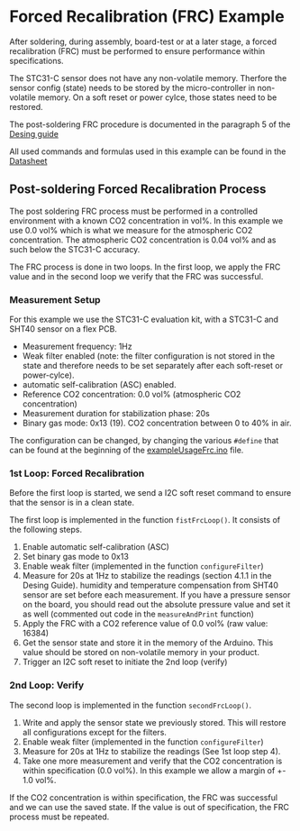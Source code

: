 # Forced Recalibration (FRC) Example

After soldering, during assembly, board-test or at a later stage, a forced recalibration (FRC)
must be performed to ensure performance within specifications.

The STC31-C sensor does not have any non-volatile memory. Therfore the sensor config (state) 
needs to be stored by the micro-controller in non-volatile memory. On a soft reset or power
cylce, those states need to be restored.

The post-soldering FRC procedure is documented in the paragraph 5 of the
[Desing guide](https://sensirion.com/resource/application_note/design_guide_STC31-C)

All used commands and formulas used in this example can be found in the
[Datasheet](https://sensirion.com/resource/datasheet/stc31-c)

## Post-soldering Forced Recalibration Process

The post soldering FRC process must be performed in a controlled environment with a
known CO2 concentration in vol%. In this example we use 0.0 vol% which is what we
measure for the atmospheric CO2 concentration. The atmospheric CO2 concentration is
0.04 vol% and as such below the STC31-C accuracy.

The FRC process is done in two loops. In the first loop, we apply the FRC value and
in the second loop we verify that the FRC was successful.

### Measurement Setup
For this example we use the STC31-C evaluation kit, with a STC31-C and SHT40 sensor
on a flex PCB.

* Measurement frequency: 1Hz
* Weak filter enabled (note: the filter configuration is not stored in the state and
  therefore needs to be set separately after each soft-reset or power-cylce).
* automatic self-calibration (ASC) enabled.
* Reference CO2 concentration: 0.0 vol% (atmospheric CO2 concentration)
* Measurement duration for stabilization phase: 20s
* Binary gas mode: 0x13 (19). CO2 concentration between 0 to 40% in air.

The configuration can be changed, by changing the various `#define` that can be found
at the beginning of the [exampleUsageFrc.ino](exampleUsageFrc.ino) file.


### 1st Loop: Forced Recalibration

Before the first loop is started, we send a I2C soft reset command to ensure that
the sensor is in a clean state.

The first loop is implemented in the function `fistFrcLoop()`. It consists of the
following steps.

1. Enable automatic self-calibration (ASC)
2. Set binary gas mode to 0x13
3. Enable weak filter (implemented in the function `configureFilter`)
4. Measure for 20s at 1Hz to stabilize the readings (section 4.1.1 in the Desing Guide).
   humidity and temperature compensation from SHT40 sensor are set before each measurement.
   If you have a pressure sensor on the board, you should read out the absolute pressure value
   and set it as well (commented out code in the `measureAndPrint` function)
5. Apply the FRC with a CO2 reference value of 0.0 vol% (raw value: 16384)
6. Get the sensor state and store it in the memory of the Arduino. This value should be stored
   on non-volatile memory in your product.
7. Trigger an I2C soft reset to initiate the 2nd loop (verify)


### 2nd Loop: Verify

The second loop is implemented in the function `secondFrcLoop()`.

1. Write and apply the sensor state we previously stored. This will restore all configurations
   except for the filters.
2. Enable weak filter (implemented in the function `configureFilter`)
3. Measure for 20s at 1Hz to stabilize the readings (See 1st loop step 4).
4. Take one more measurement and verify that the CO2 concentration is within specification (0.0 vol%).
   In this example we allow a margin of +- 1.0 vol%.

If the CO2 concentration is within specification, the FRC was successful and we can use the saved
state. If the value is out of specification, the FRC process must be repeated.
